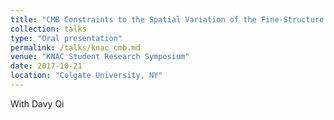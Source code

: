 ```yaml
---
title: "CMB Constraints to the Spatial Variation of the Fine-Structure Constant"
collection: talks
type: "Oral presentation"
permalink: /talks/knac_cmb.md
venue: "KNAC Student Research Symposium"
date: 2017-10-21
location: "Colgate University, NY"
---
```

With Davy Qi
